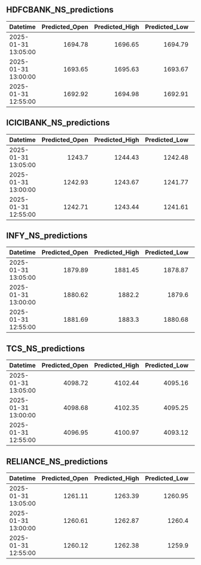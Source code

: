 ## HDFCBANK_NS_predictions
| Datetime            |   Predicted_Open |   Predicted_High |   Predicted_Low |   Predicted_Close |   Predicted_Volume |
|:--------------------|-----------------:|-----------------:|----------------:|------------------:|-------------------:|
| 2025-01-31 13:05:00 |          1694.78 |          1696.65 |         1694.79 |           1695.55 |            84166.7 |
| 2025-01-31 13:00:00 |          1693.65 |          1695.63 |         1693.67 |           1694.59 |            80468   |
| 2025-01-31 12:55:00 |          1692.92 |          1694.98 |         1692.91 |           1694    |            78754.3 |

## ICICIBANK_NS_predictions
| Datetime            |   Predicted_Open |   Predicted_High |   Predicted_Low |   Predicted_Close |   Predicted_Volume |
|:--------------------|-----------------:|-----------------:|----------------:|------------------:|-------------------:|
| 2025-01-31 13:05:00 |          1243.7  |          1244.43 |         1242.48 |           1243.91 |            86470.5 |
| 2025-01-31 13:00:00 |          1242.93 |          1243.67 |         1241.77 |           1243.14 |            79800.8 |
| 2025-01-31 12:55:00 |          1242.71 |          1243.44 |         1241.61 |           1242.95 |            71842   |

## INFY_NS_predictions
| Datetime            |   Predicted_Open |   Predicted_High |   Predicted_Low |   Predicted_Close |   Predicted_Volume |
|:--------------------|-----------------:|-----------------:|----------------:|------------------:|-------------------:|
| 2025-01-31 13:05:00 |          1879.89 |          1881.45 |         1878.87 |           1880.06 |            39523.7 |
| 2025-01-31 13:00:00 |          1880.62 |          1882.2  |         1879.6  |           1880.76 |            39424.5 |
| 2025-01-31 12:55:00 |          1881.69 |          1883.3  |         1880.68 |           1881.81 |            39173.9 |

## TCS_NS_predictions
| Datetime            |   Predicted_Open |   Predicted_High |   Predicted_Low |   Predicted_Close |   Predicted_Volume |
|:--------------------|-----------------:|-----------------:|----------------:|------------------:|-------------------:|
| 2025-01-31 13:05:00 |          4098.72 |          4102.44 |         4095.16 |           4098.28 |            14418.1 |
| 2025-01-31 13:00:00 |          4098.68 |          4102.35 |         4095.25 |           4098.27 |            14070.6 |
| 2025-01-31 12:55:00 |          4096.95 |          4100.97 |         4093.12 |           4096.71 |            14515.4 |

## RELIANCE_NS_predictions
| Datetime            |   Predicted_Open |   Predicted_High |   Predicted_Low |   Predicted_Close |   Predicted_Volume |
|:--------------------|-----------------:|-----------------:|----------------:|------------------:|-------------------:|
| 2025-01-31 13:05:00 |          1261.11 |          1263.39 |         1260.95 |           1261.77 |             114212 |
| 2025-01-31 13:00:00 |          1260.61 |          1262.87 |         1260.4  |           1261.26 |             114466 |
| 2025-01-31 12:55:00 |          1260.12 |          1262.38 |         1259.9  |           1260.81 |             113748 |

